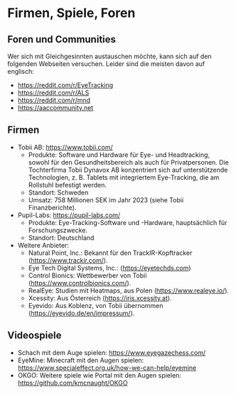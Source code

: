 # Firmen, Spiele, Foren

## Foren und Communities

Wer sich mit Gleichgesinnten austauschen möchte, kann sich auf den folgenden Webseiten versuchen. Leider sind die meisten davon auf englisch:

- https://reddit.com/r/EyeTracking
- https://reddit.com/r/ALS
- https://reddit.com/r/mnd
- https://aaccommunity.net

## Firmen

- Tobii AB: https://www.tobii.com/
  - Produkte: Software und Hardware für Eye- und Headtracking, sowohl für den Gesundheitsbereich als auch für Privatpersonen. Die Tochterfirma Tobii Dynavox AB konzentriert sich auf unterstützende Technologien, z. B. Tablets mit integriertem Eye-Tracking, die am Rollstuhl befestigt werden.
  - Standort: Schweden
  - Umsatz: 758 Millionen SEK im Jahr 2023 (siehe Tobii Finanzberichte).
- Pupil-Labs: https://pupil-labs.com/
  - Produkte: Eye-Tracking-Software und -Hardware, hauptsächlich für Forschungszwecke.
  - Standort: Deutschland
- Weitere Anbieter:
  - Natural Point, Inc.: Bekannt für den TrackIR-Kopftracker (https://www.trackir.com/).
  - Eye Tech Digital Systems, Inc.: (https://eyetechds.com)
  - Control Bionics: Wettbewerber von Tobii (https://www.controlbionics.com/).
  - RealEye: Studien mit Heatmaps, aus Polen (https://www.realeye.io/).
  - Xcessity: Aus Österreich (https://iris.xcessity.at).
  - Eyevido: Aus Koblenz, von Tobii übernommen (https://eyevido.de/en/impressum/).

## Videospiele

- Schach mit dem Auge spielen: https://www.eyegazechess.com/
- EyeMine: Minecraft mit den Augen spielen: https://www.specialeffect.org.uk/how-we-can-help/eyemine
- OKGO: Weitere spiele wie Portal mit den Augen spielen: https://github.com/kmcnaught/OKGO
